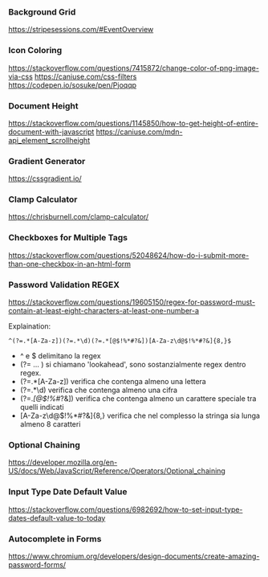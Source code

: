 
### Background Grid

https://stripesessions.com/#EventOverview


### Icon Coloring

https://stackoverflow.com/questions/7415872/change-color-of-png-image-via-css
https://caniuse.com/css-filters
https://codepen.io/sosuke/pen/Pjoqqp

### Document Height

https://stackoverflow.com/questions/1145850/how-to-get-height-of-entire-document-with-javascript
https://caniuse.com/mdn-api_element_scrollheight

### Gradient Generator

https://cssgradient.io/


### Clamp Calculator

https://chrisburnell.com/clamp-calculator/


### Checkboxes for Multiple Tags

https://stackoverflow.com/questions/52048624/how-do-i-submit-more-than-one-checkbox-in-an-html-form


### Password Validation REGEX

https://stackoverflow.com/questions/19605150/regex-for-password-must-contain-at-least-eight-characters-at-least-one-number-a

Explaination: 

``` ^(?=.*[A-Za-z])(?=.*\d)(?=.*[@$!%*#?&])[A-Za-z\d@$!%*#?&]{8,}$ ```

- ^ e $ delimitano la regex
- (?= ... ) si chiamano 'lookahead', sono sostanzialmente regex dentro regex.
- (?=.*[A-Za-z]) verifica che contenga almeno una lettera 
- (?=.*\d) verifica che contenga almeno una cifra
- (?=.*[@$!%*#?&]) verifica che contenga almeno un carattere speciale tra quelli indicati
- [A-Za-z\d@$!%*#?&]{8,} verifica che nel complesso la stringa sia lunga almeno 8 caratteri


### Optional Chaining

https://developer.mozilla.org/en-US/docs/Web/JavaScript/Reference/Operators/Optional_chaining

### Input Type Date Default Value

https://stackoverflow.com/questions/6982692/how-to-set-input-type-dates-default-value-to-today

### Autocomplete in Forms

https://www.chromium.org/developers/design-documents/create-amazing-password-forms/